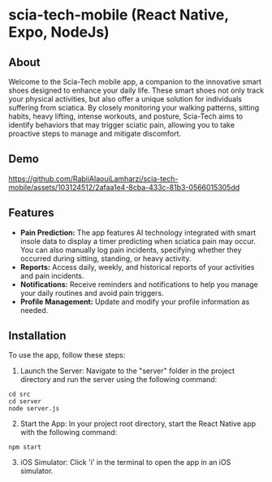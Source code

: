 # scia-tech-mobile (React Native, Expo, NodeJs)

## About

Welcome to the Scia-Tech mobile app, a companion to the innovative smart shoes designed to enhance your daily life. These smart shoes not only track your physical activities, but also offer a unique solution for individuals suffering from sciatica. By closely monitoring your walking patterns, sitting habits, heavy lifting, intense workouts, and posture, Scia-Tech aims to identify behaviors that may trigger sciatic pain, allowing you to take proactive steps to manage and mitigate discomfort.

## Demo

https://github.com/RabiiAlaouiLamharzi/scia-tech-mobile/assets/103124512/2afaa1e4-8cba-433c-81b3-0566015305dd

## Features

- **Pain Prediction:** The app features AI technology integrated with smart insole data to display a timer predicting when sciatica pain may occur. You can also manually log pain incidents, specifying whether they occurred during sitting, standing, or heavy activity.
- **Reports:** Access daily, weekly, and historical reports of your activities and pain incidents.
- **Notifications:** Receive reminders and notifications to help you manage your daily routines and avoid pain triggers.
- **Profile Management:** Update and modify your profile information as needed.

## Installation

To use the app, follow these steps:

1. Launch the Server: Navigate to the "server" folder in the project directory and run the server using the following command:

```
cd src
cd server
node server.js
```

2. Start the App: In your project root directory, start the React Native app with the following command:

```
npm start
```

3. iOS Simulator: Click 'i' in the terminal to open the app in an iOS simulator.
